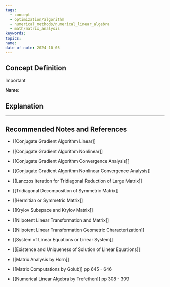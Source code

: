 ```yaml
---
tags:
  - concept
  - optimization/algorithm
  - numerical_methods/numerical_linear_algebra
  - math/matrix_analysis
keywords: 
topics: 
name: 
date of note: 2024-10-05
---
```


## Concept Definition

>[!important]
>**Name**: 



## Explanation





-----------
##  Recommended Notes and References


- [[Conjugate Gradient Algorithm Linear]]
- [[Conjugate Gradient Algorithm Nonlinear]]
- [[Conjugate Gradient Algorithm Convergence Analysis]]
- [[Conjugate Gradient Algorithm Nonlinear Convergence Analysis]]

- [[Lanczos Iteration for Tridiagonal Reduction of Large Matrix]]
- [[Tridiagonal Decomposition of Symmetric Matrix]]
- [[Hermitian or Symmetric Matrix]]
- [[Krylov Subspace and Krylov Matrix]]
- [[Nilpotent Linear Transformation and Matrix]]
- [[Nilpotent Linear Transformation Geometric Characterization]]

- [[System of Linear Equations or Linear System]]
- [[Existence and Uniqueness of Solution of Linear Equations]]




- [[Matrix Analysis by Horn]]
- [[Matrix Computations by Golub]] pp 645 - 646
- [[Numerical Linear Algebra by Trefethen]] pp 308 - 309